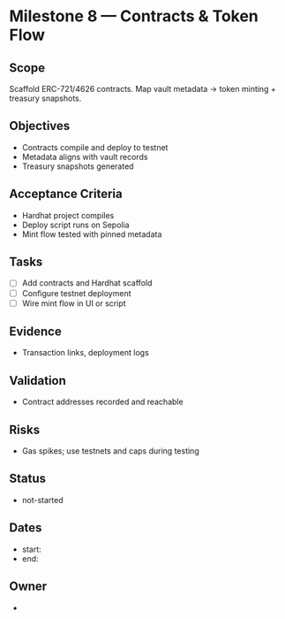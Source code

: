 # Milestone 8 — Contracts & Token Flow

## Scope

Scaffold ERC-721/4626 contracts. Map vault metadata → token minting + treasury snapshots.

## Objectives

- Contracts compile and deploy to testnet
- Metadata aligns with vault records
- Treasury snapshots generated

## Acceptance Criteria

- Hardhat project compiles
- Deploy script runs on Sepolia
- Mint flow tested with pinned metadata

## Tasks

- [ ] Add contracts and Hardhat scaffold
- [ ] Configure testnet deployment
- [ ] Wire mint flow in UI or script

## Evidence

- Transaction links, deployment logs

## Validation

- Contract addresses recorded and reachable

## Risks

- Gas spikes; use testnets and caps during testing

## Status

- not-started

## Dates

- start:
- end:

## Owner

-
